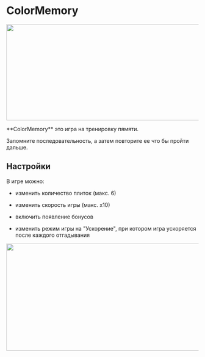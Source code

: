 # ColorMemory
 <p align="center">
 <img width="800" height="252" src="https://user-images.githubusercontent.com/89909053/173233183-206ec697-8af7-4598-9d7c-ebaa758c4959.gif">
</p>
**ColorMemory** это игра на тренировку пямяти.

Запомните последовательность, а затем повторите ее что бы пройти дальше.

## Настройки
В игре можно:

* изменить количество плиток (макс. 6)

* изменить скорость игры (макс. х10)

* включить появление бонусов

* изменить режим игры на "Ускорение", при котором игра ускоряется после каждого отгадывания

 <p align="center">
 <img width="800" height="281" src="https://user-images.githubusercontent.com/89909053/173240071-c6782d34-bab3-4146-bced-5d049f542161.gif">
</p>
